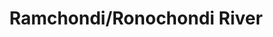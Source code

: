 ---
title: "Ramchondi/Ronochondi River"
title_bn: "রামচন্ডী/ রনচন্ডী নদী"
description: "It originates from Meghalaya of India. Ramchondi River flows from Tetulia of Panchagarh and fall at Mahanonda River. Its length is 10 kilometers and width 7 meters. Its depth is 3 meters. It covers 25 square kilometers."
---